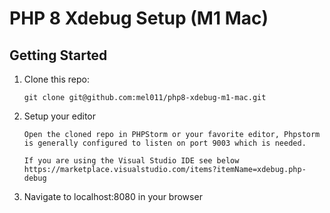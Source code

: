 # PHP 8 Xdebug Setup (M1 Mac)

## Getting Started

1. Clone this repo:
   ```
   git clone git@github.com:mel011/php8-xdebug-m1-mac.git
2. Setup your editor
    ```
   Open the cloned repo in PHPStorm or your favorite editor, Phpstorm is generally configured to listen on port 9003 which is needed.

   If you are using the Visual Studio IDE see below
   https://marketplace.visualstudio.com/items?itemName=xdebug.php-debug
    
3. Navigate to localhost:8080 in your browser
   



